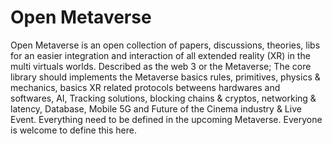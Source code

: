 # Open Metaverse
Open Metaverse is an open collection of papers, discussions, theories, libs for an easier integration and interaction of all extended reality (XR) in the multi virtuals worlds. Described as the web 3 or the Metaverse; The core library should implements the Metaverse basics rules, primitives, physics & mechanics, basics XR related protocols betweens hardwares and softwares, AI, Tracking solutions, blocking chains & cryptos, networking & latency, Database, Mobile 5G and Future of the Cinema industry & Live Event. Everything need to be defined in the upcoming Metaverse. Everyone is welcome to define this here.
